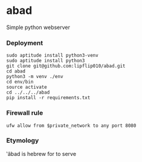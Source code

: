 # abad
Simple python webserver

### Deployment
    sudo aptitude install python3-venv
    sudo aptitude install python3
    git clone git@github.com:lipflip010/abad.git
    cd abad
    python3 -m venv ./env
    cd env/bin
    source activate
    cd ../../../abad
    pip install -r requirements.txt
    
### Firewall rule
    ufw allow from $private_network to any port 8080

### Etymology
‛âbad is hebrew for to serve


